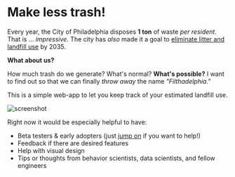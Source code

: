 # Make less trash!

Every year, the City of Philadelphia disposes **1 ton** of waste *per
resident.* That is ... *impressive.*  The city has *also* made it a goal to
[eliminate litter and landfill use](https://cleanphl.org/programs/zerowaste/)
by 2035.

**What about us?**

How much trash do we generate?  What's normal?  **What's possible?**  I want to
find out so that we can finally *throw away* the name *"Filthadelphia."*

This is a simple web-app to let you keep track of your estimated landfill use.

![screenshot](https://github.com/ptvirgo/trashinator-django/blob/master/screenshot.png)

Right now it would be especially helpful to have:

- Beta testers & early adopters (just [jump on](https://django.pablovirgo.com/trash/) if you want to help!)
- Feedback if there are desired features
- Help with visual design
- Tips or thoughts from behavior scientists, data scientists, and fellow engineers
